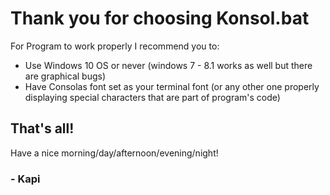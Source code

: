 # Thank you for choosing Konsol.bat

For Program to work properly I recommend you to: 
 - Use Windows 10 OS or never (windows 7 - 8.1 works as well but there are graphical  bugs)
 - Have Consolas font set as your terminal font (or any other one properly displaying special characters that are part of program's code)

## That's all!
Have a nice morning/day/afternoon/evening/night!
### - Kapi
